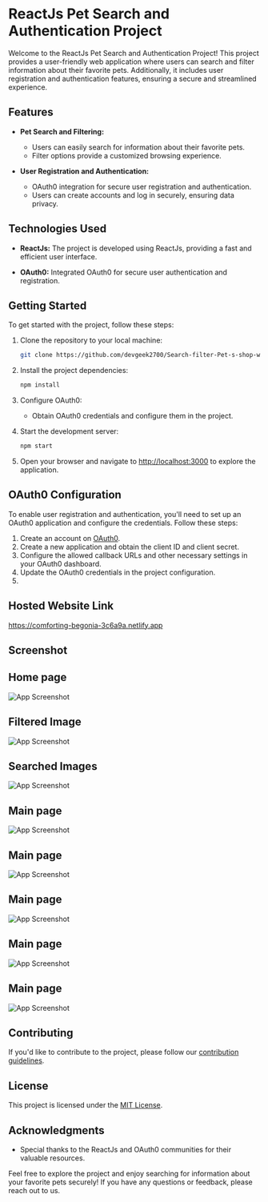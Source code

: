 # ReactJs Pet Search and Authentication Project

Welcome to the ReactJs Pet Search and Authentication Project! This project provides a user-friendly web application where users can search and filter information about their favorite pets. Additionally, it includes user registration and authentication features, ensuring a secure and streamlined experience.

## Features

- **Pet Search and Filtering:**
  - Users can easily search for information about their favorite pets.
  - Filter options provide a customized browsing experience.

- **User Registration and Authentication:**
  - OAuth0 integration for secure user registration and authentication.
  - Users can create accounts and log in securely, ensuring data privacy.

## Technologies Used

- **ReactJs:** The project is developed using ReactJs, providing a fast and efficient user interface.

- **OAuth0:** Integrated OAuth0 for secure user authentication and registration.

## Getting Started

To get started with the project, follow these steps:

1. Clone the repository to your local machine:

   ```bash
   git clone https://github.com/devgeek2700/Search-filter-Pet-s-shop-with-OAuth0.git
   ```

2. Install the project dependencies:

   ```bash
   npm install
   ```

3. Configure OAuth0:
   - Obtain OAuth0 credentials and configure them in the project.

4. Start the development server:

   ```bash
   npm start
   ```

5. Open your browser and navigate to [http://localhost:3000](http://localhost:3000) to explore the application.

## OAuth0 Configuration

To enable user registration and authentication, you'll need to set up an OAuth0 application and configure the credentials. Follow these steps:

1. Create an account on [OAuth0](https://auth0.com/).
2. Create a new application and obtain the client ID and client secret.
3. Configure the allowed callback URLs and other necessary settings in your OAuth0 dashboard.
4. Update the OAuth0 credentials in the project configuration.
5. 
## Hosted Website Link

https://comforting-begonia-3c6a9a.netlify.app

## Screenshot

## Home page

![App Screenshot](https://github.com/devgeek2700/Search-filter-Pet-s-shop-with-OAuth0/blob/master/Output/1.png?raw=true)

## Filtered Image

![App Screenshot](https://github.com/devgeek2700/Search-filter-Pet-s-shop-with-OAuth0/blob/master/Output/2.png?raw=true)

## Searched Images

![App Screenshot](https://github.com/devgeek2700/Search-filter-Pet-s-shop-with-OAuth0/blob/master/Output/3.png?raw=true)

## Main page

![App Screenshot](https://github.com/devgeek2700/Search-filter-Pet-s-shop-with-OAuth0/blob/master/Output/4.png?raw=true)

## Main page

![App Screenshot](https://raw.githubusercontent.com/devgeek2700/Search-filter-Pet-s-shop-with-OAuth0/master/Output/5.webp)

## Main page

![App Screenshot](https://github.com/devgeek2700/Search-filter-Pet-s-shop-with-OAuth0/blob/master/Output/6.png?raw=true)


## Main page

![App Screenshot](https://github.com/devgeek2700/Search-filter-Pet-s-shop-with-OAuth0/blob/master/Output/7.png?raw=true
)

## Main page

![App Screenshot](https://github.com/devgeek2700/Search-filter-Pet-s-shop-with-OAuth0/blob/master/Output/8.png?raw=true)


## Contributing

If you'd like to contribute to the project, please follow our [contribution guidelines](CONTRIBUTING.md).

## License

This project is licensed under the [MIT License](LICENSE.md).

## Acknowledgments

- Special thanks to the ReactJs and OAuth0 communities for their valuable resources.

Feel free to explore the project and enjoy searching for information about your favorite pets securely! If you have any questions or feedback, please reach out to us.
